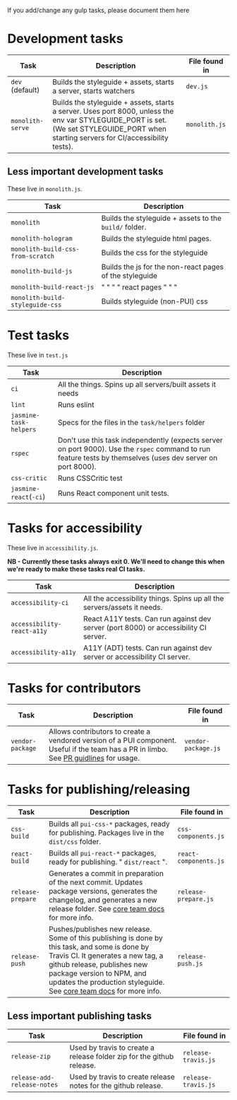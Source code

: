 If you add/change any gulp tasks, please document them here

# Development tasks

| Task            | Description                                                         | File found in  |
|-----------------|---------------------------------------------------------------------|----------------|
| `dev` (default) | Builds the styleguide + assets, starts a server, starts watchers    | `dev.js` |
| `monolith-serve` | Builds the styleguide + assets, starts a server. Uses port 8000, unless the env var STYLEGUIDE_PORT is set. (We set STYLEGUIDE_PORT when starting servers for CI/accessibility tests). | `monolith.js` |


## Less important development tasks

These live in `monolith.js`.

| Task                              | Description                |
|-----------------------------------|-----------------------------------------------------------------|
| `monolith`                        | Builds the styleguide + assets to the `build/` folder. |
| `monolith-hologram`               | Builds the styleguide html pages.           |
| `monolith-build-css-from-scratch` | Builds the css for the styleguide                 |
| `monolith-build-js`               | Builds the js for the non-react pages of the styleguide |
| `monolith-build-react-js` | " " "  " react pages " " "                              |
| `monolith-build-styleguide-css` | Builds styleguide (non-PUI) css |


# Test tasks

These live in `test.js`

| Task                              | Description                                                |
|-----------------------------------|------------------------------------------------------------|
| `ci`                              | All the things. Spins up all servers/built assets it needs |
| `lint`                            | Runs eslint                                                |
| `jasmine-task-helpers`            | Specs for the files in the `task/helpers` folder           |
| `rspec`                           | Don't use this task independently (expects server on port 9000). Use the `rspec` command to run feature tests by themselves (uses dev server on port 8000). |
| `css-critic`                      | Runs CSSCritic test                           |
| `jasmine-react`(`-ci`)            | Runs React component unit tests.                          |


# Tasks for accessibility

These live in `accessibility.js`.

**NB - Currently these tasks always exit 0. We'll need to change this when we're ready to make these tasks real CI tasks.**

| Task                              | Description                                                |
|-----------------------------------|------------------------------------------------------------|
| `accessibility-ci`         | All the accessibility things. Spins up all the servers/assets it needs. |
| `accessibility-react-a11y` | React A11Y tests. Can run against dev server (port 8000) or accessibility CI server. |
| `accessibility-a11y` | A11Y (ADT) tests. Can run against dev server or accessibility CI server. |


# Tasks for contributors

| Task            | Description                                                         | File found in  |
|-----------------|---------------------------------------------------------------------|----------------|
| `vendor-package` | Allows contributors to create a vendored version of a PUI component. Useful if the team has a PR in limbo. See [PR guidlines](https://github.com/pivotal-cf/pivotal-ui/blob/master/CONTRIBUTING.md#pull-requests) for usage.  | `vendor-package.js` |


# Tasks for publishing/releasing

| Task            | Description                                                         | File found in  |
|-----------------|---------------------------------------------------------------------|----------------|
| `css-build` | Builds all `pui-css-*` packages, ready for publishing. Packages live in the `dist/css` folder.  | `css-components.js` |
| `react-build` | Builds all `pui-react-*` packages, ready for publishing. " `dist/react` ".  | `react-components.js` |
| `release-prepare` | Generates a commit in preparation of the next commit. Updates package versions, generates the changelog, and generates a new release folder. See [core team docs](https://raw.githubusercontent.com/pivotal-cf/pivotal-ui/master/CORE_TEAM_DOCS.md) for more info. | `release-prepare.js` |
| `release-push` | Pushes/publishes new release. Some of this publishing is done by this task, and some is done by Travis CI. It generates a new tag, a github release, publishes new package version to NPM, and updates the production styleguide. See [core team docs](https://raw.githubusercontent.com/pivotal-cf/pivotal-ui/master/CORE_TEAM_DOCS.md) for more info. | `release-push.js` |

## Less important publishing tasks

| Task            | Description                                                         | File found in  |
|-----------------|---------------------------------------------------------------------|----------------|
| `release-zip` | Used by travis to create a release folder zip for the github release. | `release-travis.js` |
| `release-add-release-notes` | Used by travis to create release notes for the github release. | `release-travis.js` |
